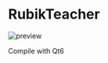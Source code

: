 # RubikTeacher

![preview](https://sebastienlabonne.dev/res/rubikTeacher/rt_learn.png)

Compile with Qt6
